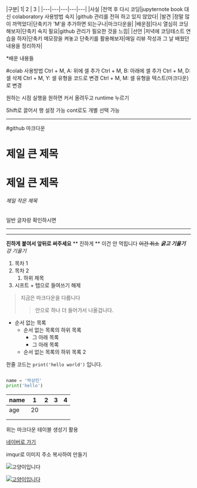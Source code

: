 |구분| 1|  2 | 3 |
|---|---|---|---|---|
|사실  |전역 후 다시 코딩|jupyternote book 대신 colaboratory 사용방법 숙지 |github 관리를 전혀 하고 있지 않았다|
|발견  |정말 많이 까먹었다|단축키가 'M'을 추가하면 되는구나|마크다운을|
|배운점|다시 열심히 코딩 해보자|단축키 숙지 필요|github 관리가 필요한 것을 느낌|
|선언  |저녁에 코딩테스트 연습을 하자|단축키 메모장을 켜놓고 단축키를 활용해보자|매일 리뷰 작성과 그 날 배웠던 내용을 정리하자|

*배운 내용들

#colab 사용방법
Ctrl + M, A: 위에 셀 추가
Ctrl + M, B: 아래에 셀 추가
Ctrl + M, D: 셀 삭제
Ctrl + M, Y: 셀 유형을 코드로 변경
Ctrl + M, M: 셀 유형을 텍스트(마크다운)로 변경

원하는 시점 실행을 원하면 커서 올려두고 runtime 누르기

Shift로 끌어서 행 설정 가능
cont로도 개별 선택 가능

----------------------------------------------------------------
#github 마크다운
# 제일 큰 제목 
<h1>제일 큰 제목</h1>

###### 제일 작은 제목
일반 글자랑 확인하시면 

--- 
***

__진하게__
**붙여서 앞뒤로 써주세요**
** 진하게 ** 이건 안 먹힙니다
~~이건 취소~~
***굵고 기울기***
*걍 기울기*

1. 목차 1
2. 목차 2
     1. 하위 제목
3. 시프트 + 탭으로 들여쓰기 해제

> 지금은 마크다운을 다룹니다
>> 안으로 하나 더 들어가서 나올겁니다.
>

- 순서 없는 목록
  - 순서 없는 목록의 하위 목록
    - 그 아래 목록
    - 그 아래 목록
  - 순서 없는 목록의 하위 목록 2
 
한줄 코드는 `print('hello world')` 입니다.

```python

name = '박상민'
print('hello')
```

| name  | 1  | 2 | 3 | 4 |
|-------|----|---|---|---|
| age   | 20 |   |   |   |
|       |    |   |   |   |
|       |    |   |   |   |

위는 마크다운 테이블 생성기 활용

[네이버로 가기](https://www.naver.com/)

imqur로 이미지 주소 복사하여 만들기

![고양이입니다](https://i.imgur.com/knCvaRQ.png)

[![고양이입니다](https://i.imgur.com/knCvaRQ.png)](https://www.naver.com/)
